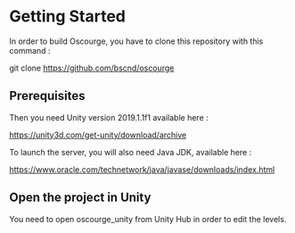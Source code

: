 # Getting Started

In order to build Oscourge, you have to clone this repository with this command :

git clone https://github.com/bscnd/oscourge

## Prerequisites

Then you need Unity version 2019.1.1f1 available here : 

<https://unity3d.com/get-unity/download/archive>

To launch the server, you will also need Java JDK, available here :

<https://www.oracle.com/technetwork/java/javase/downloads/index.html>

## Open the project in Unity

You need to open oscourge_unity from Unity Hub in order to edit the levels.
